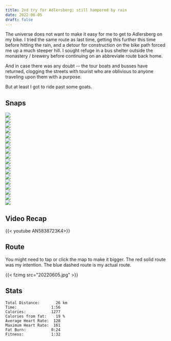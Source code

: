 ```yaml
---
title: 2nd try for Adlersberg; still hampered by rain
date: 2022-06-05
draft: false
---
```


The universe does not want to make it easy for me to get to Adlersberg on my bike.  I tried the same route as last time, getting this further this time before hitting the rain, and a detour for construction on the bike path forced me up a much steeper hill.  I sought refuge in a bus shelter outside the monastery / brewery before continuing on an abbreviate route back home.

And in case there was any doubt -- the tour boats and busses have returned, clogging the streets with tourist who are oblivious to anyone traveling upon them with a purpose.

But at least I got to ride past some goats.

## Snaps

![](20220605_104951_IMG_20220605_104951553_s.jpg)  
![](20220605_104958_IMG_20220605_104957875_s.jpg)  
![](20220605_105201_IMG220605-105201F.JPG_s.jpg)  
![](20220605_111048_IMG_20220605_111046143_s.jpg)  
![](20220605_111448_IMG_20220605_111448134_s.jpg)  
![](20220605_111634_IMG220605-111634F.JPG_s.jpg)  
![](20220605_111814_IMG220605-111814F.JPG_s.jpg)  
![](20220605_112018_IMG220605-112018F.JPG_s.jpg)  
![](20220605_112119_IMG220605-112119F.JPG_s.jpg)  
![](20220605_112153_IMG220605-112153F.JPG_s.jpg)  
![](20220605_112204_IMG220605-112204F.JPG_s.jpg)  
![](20220605_112235_IMG220605-112235F.JPG_s.jpg)  
![](20220605_112832_IMG_20220605_112831562_s.jpg)  
![](20220605_120607_IMG_20220605_120607748_BURST000_COVER_TOP_s.jpg)  
![](20220605_120805_IMG_20220605_120805220_s.jpg)  
![](20220605_122648_IMG_20220605_122648471_s.jpg)  
![](20220605_122655_IMG_20220605_122655851_s.jpg)  
![](20220605_124013_IMG220605-124013F.JPG_s.jpg)  

## Video Recap

{{< youtube AN5838723K4>}}

## Route
You might need to tap or click the map to make it bigger.  The red solid route was my intention.  The blue dashed route is my actual route.  

{{< fzimg src="20220605.jpg" >}}

## Stats

```
Total Distance:       26 km 
Time:               1:56
Calories:           1277
Calories from fat:    19 %
Average Heart Rate:  128
Maximum Heart Rate:  161
Fat Burn:           0:24
Fitness:            1:32
```

